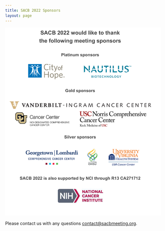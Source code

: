 ```yaml
---
title: SACB 2022 Sponsors
layout: page
---
```

![SACB 2022 Sponsors](/public/img/SponsorsSACB.png)

Please contact us with any questions [contact@sacbmeeting.org](mailto:contact@sacbmeeting.org).
